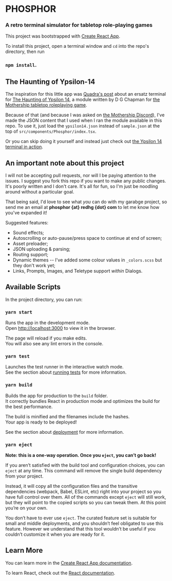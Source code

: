 # PHOSPHOR
### A retro terminal simulator for tabletop role-playing games

This project was bootstrapped with [Create React App](https://github.com/facebook/create-react-app).

To install this project, open a terminal window and `cd` into the repo's directory, then run
### `npm install`.

## The Haunting of Ypsilon-14
The inspiration for this little app was [Quadra's post](https://www.traaa.sh/the-ypsilon-14-terminal) about an ersatz terminal for [The Haunting of Ypsilon 14](https://www.mothershiprpg.com/pamphlet-adventures/#The_Haunting_Of_Ypsilon_14), a module written by D G Chapman for [the Mothership tabletop roleplaying game](https://www.mothershiprpg.com/).

Because of that (and because I was asked on [the Mothership Discord](https://discord.gg/uuvxG29)), I've made the JSON content that I used when I ran the module available in this repo. To use it, just load the `ypsilon14.json` instead of `sample.json` at the top of `src/components/Phosphor/index.tsx`.

Or you can skip doing it yourself and instead just check out [the Ypsilon 14 terminal in action](https://redhg.com/ypsilon14/).

## An important note about this project

 I will not be accepting pull requests, nor will I be paying attention to the issues. I suggest you fork this repo if you want to make any public changes. It's poorly written and I don't care. It's all for fun, so I'm just be noodling around without a particular goal.

That being said, I'd love to see what *you* can do with my garabge project, so send me an email at **phosphor {at} redhg {dot} com** to let me know how you've expanded it!

Suggested features:
* Sound effects;
* Autoscrolling or auto-pause/press space to continue at end of screen;
* Asset preloader;
* JSON uploading & parsing;
* Routing support;
* Dynamic themes -- I've added some colour values in `_colors.scss` but they don't work yet;
* Links, Prompts, Images, and Teletype support *within* Dialogs.

## Available Scripts

In the project directory, you can run:

### `yarn start`

Runs the app in the development mode.<br />
Open [http://localhost:3000](http://localhost:3000) to view it in the browser.

The page will reload if you make edits.<br />
You will also see any lint errors in the console.

### `yarn test`

Launches the test runner in the interactive watch mode.<br />
See the section about [running tests](https://facebook.github.io/create-react-app/docs/running-tests) for more information.

### `yarn build`

Builds the app for production to the `build` folder.<br />
It correctly bundles React in production mode and optimizes the build for the best performance.

The build is minified and the filenames include the hashes.<br />
Your app is ready to be deployed!

See the section about [deployment](https://facebook.github.io/create-react-app/docs/deployment) for more information.

### `yarn eject`

**Note: this is a one-way operation. Once you `eject`, you can’t go back!**

If you aren’t satisfied with the build tool and configuration choices, you can `eject` at any time. This command will remove the single build dependency from your project.

Instead, it will copy all the configuration files and the transitive dependencies (webpack, Babel, ESLint, etc) right into your project so you have full control over them. All of the commands except `eject` will still work, but they will point to the copied scripts so you can tweak them. At this point you’re on your own.

You don’t have to ever use `eject`. The curated feature set is suitable for small and middle deployments, and you shouldn’t feel obligated to use this feature. However we understand that this tool wouldn’t be useful if you couldn’t customize it when you are ready for it.

## Learn More

You can learn more in the [Create React App documentation](https://facebook.github.io/create-react-app/docs/getting-started).

To learn React, check out the [React documentation](https://reactjs.org/).
